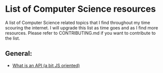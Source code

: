 # List of Computer Science resources

A list of Computer Science related topics that I find throughout my time scouring the internet.
I will upgrade this list as time goes and as I find more resources.
Please refer to CONTRIBUTING.md if you want to contribute to the list.


## General:
- [What is an API (a bit JS oriented)](https://www.robinwieruch.de/what-is-an-api-javascript/)